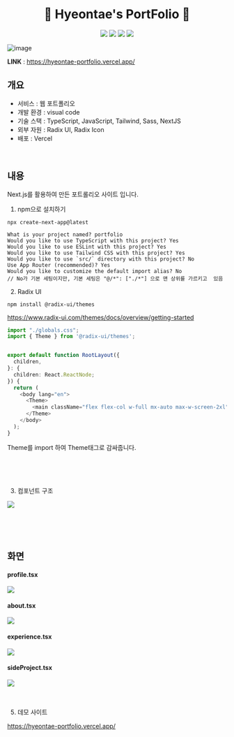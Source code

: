 <p align="center">
  <h1 align="center">🙌 Hyeontae's PortFolio 🙌</h1>
  <p align="center">
 <img src="https://img.shields.io/badge/-NextJS-05122A?style=flat&logo=Next.js&logoColor=ffff"/>
    <img src="https://img.shields.io/badge/-TypeScript-05122A?style=flat&logo=Typescript&logoColor=blue"/>
    <img src="https://img.shields.io/badge/-SASS-05122A?style=flat&logo=Sass&logoColor=red"/>
    <img src="https://img.shields.io/badge/-Vercel-05122A?style=flat&logo=Vercel&logoColor=ffff"/>
</p>

![image](https://github.com/htkim97/Hyeontae_portfolio/assets/52130444/37e2760d-6842-4734-af64-bf967607308f)


**LINK** :
<https://hyeontae-portfolio.vercel.app/>

## 개요

- 서비스 : 웹 포트폴리오
- 개발 환경 : visual code
- 기술 스택 : TypeScript, JavaScript, Tailwind, Sass, NextJS
- 외부 자원 : Radix UI, Radix Icon
- 배포 : Vercel

<br/>

## 내용

Next.js를 활용하여 만든 포트롤리오 사이트 입니다.


1) npm으로 설치하기

```console
npx create-next-app@latest

```

```
What is your project named? portfolio
Would you like to use TypeScript with this project? Yes
Would you like to use ESLint with this project? Yes
Would you like to use Tailwind CSS with this project? Yes
Would you like to use `src/` directory with this project? No
Use App Router (recommended)? Yes
Would you like to customize the default import alias? No
// No가 기본 세팅이지만, 기본 세팅은 "@/*": ["./*"] 으로 맨 상위를 가르키고  있음
```

2) Radix UI
```console
npm install @radix-ui/themes

```

https://www.radix-ui.com/themes/docs/overview/getting-started

```typescript
import "./globals.css";
import { Theme } from '@radix-ui/themes';


export default function RootLayout({
  children,
}: {
  children: React.ReactNode;
}) {
  return (
    <body lang="en">
      <Theme>
        <main className="flex flex-col w-full mx-auto max-w-screen-2xl">{children}</main>
      </Theme>
    </body>
  );
}


```

Theme를 import 하여 Theme태그로 감싸줍니다.

<br/>
<br/>
<br/>

3) 컴포넌트 구조

![](https://velog.velcdn.com/images/htkim97/post/f595f742-9ac6-4c7e-bfa5-abbd6ecb411c/image.png)

<br/>
<br/>
<br/>

## 화면

#### profile.tsx
![](https://velog.velcdn.com/images/htkim97/post/f234ac1a-9cc2-43b0-8032-cce0c5067bea/image.png)
#### about.tsx
![](https://velog.velcdn.com/images/htkim97/post/20b9dfe6-b979-4ff4-accf-c14aa093d9c1/image.png)
#### experience.tsx
![](https://velog.velcdn.com/images/htkim97/post/534bfad8-83bb-4ee6-935a-02b262e1f0da/image.png)
#### sideProject.tsx
![](https://velog.velcdn.com/images/htkim97/post/0e074bb4-f9b5-4220-a6af-ddb841039514/image.png)
<br/>
<br/>
<br/>

5) 데모 사이트

https://hyeontae-portfolio.vercel.app/
